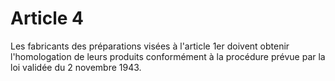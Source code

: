 # Article 4

Les fabricants des préparations visées à l'article 1er doivent obtenir l'homologation de leurs produits conformément à la procédure prévue par la loi validée du 2 novembre 1943.

